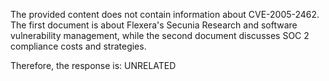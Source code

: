 The provided content does not contain information about CVE-2005-2462. The first document is about Flexera's Secunia Research and software vulnerability management, while the second document discusses SOC 2 compliance costs and strategies.

Therefore, the response is: UNRELATED